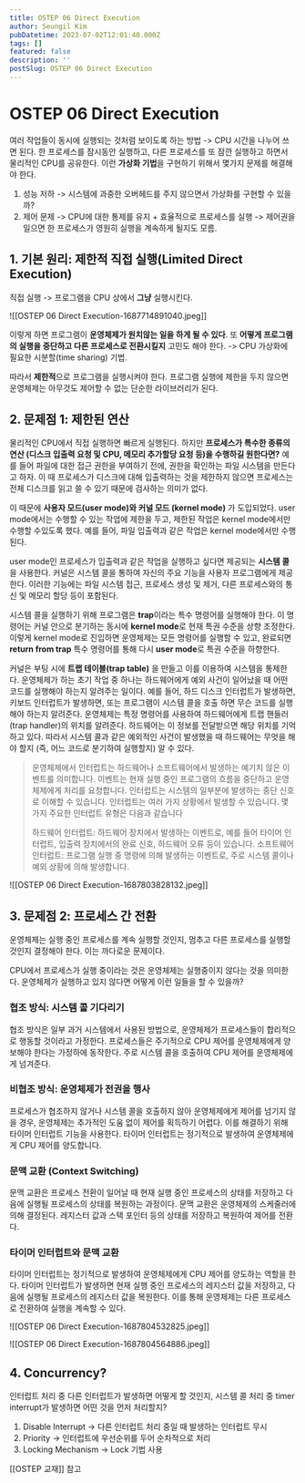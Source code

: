 ```yaml
---
title: OSTEP 06 Direct Execution
author: Seungil Kim
pubDatetime: 2023-07-02T12:01:40.000Z
tags: []
featured: false
description: ''
postSlug: OSTEP 06 Direct Execution
---
```

# OSTEP 06 Direct Execution

여러 작업들이 동시에 실행되는 것처럼 보이도록 하는 방법 -> CPU 시간을 나누어 쓰면 된다. 한 프로세스를 잠시동안 실행하고, 다른 프로세스를 또 잠깐 실행하고 하면서 물리적인 CPU를 공유한다. 
이런 **가상화 기법**을 구현하기 위해서 몇가지 문제를 해결해야 한다.

1. 성능 저하 -> 시스템에 과중한 오버헤드를 주지 않으면서 가상화를 구현할 수 있을까?
2. 제어 문제 -> CPU에 대한 통제를 유지 + 효율적으로 프로세스를 실행 -> 제어권을 일으면 한 프로세스가 영원히 실행을 계속하게 될지도 모름.

## 1. 기본 원리: 제한적 직접 실행(Limited Direct Execution)

직접 실행 -> 프로그램을 CPU 상에서 **그냥** 실행시킨다. 

![[OSTEP 06 Direct Execution-1687714891040.jpeg]]

이렇게 하면 프로그램이 **운영체제가 원치않는 일을 하게 될 수 있다**.
또 **어떻게 프로그램의 실행을 중단하고 다른 프로세스로 전환시킬지** 고민도 해야 한다. -> CPU 가상화에 필요한 시분할(time sharing) 기법.

따라서 **제한적**으로 프로그램을 실행시켜야 한다. 프로그램 실행에 제한을 두지 않으면 운영체제는 아무것도 제어할 수 없는 단순한 라이브러리가 된다.

## 2. 문제점 1: 제한된 연산

물리적인 CPU에서 직접 실행하면 빠르게 실행된다. 하지만 **프로세스가 특수한 종류의 연산 (디스크 입출력 요청 및 CPU, 메모리 추가할당 요청 등)을 수행하길 원한다면?**
예를 들어  파일에 대한 접근 권한을 부여하기 전에, 권한을 확인하는 파일 시스템을 만든다고 하자. 이 때 프로세스가 디스크에 대해 입출력하는 것을 제한하지 않으면 프로세스는 전체 디스크를 읽고 쓸 수 있기 때문에 검사하는 의미가 없다.

이 때문에 **사용자 모드(user mode)와 커널 모드 (kernel mode)** 가 도입되었다.
user mode에서는 수행할 수 있는 작업에 제한을 두고, 제한된 작업은 kernel mode에서만 수행할 수있도록 했다. 예를 들어, 파일 입출력과 같은 작업은 kernel mode에서만 수행된다.

user mode인 프로세스가 입출력과 같은 작업을 실행하고 싶다면 제공되는 **시스템 콜**을 사용한다. 커널은 시스템 콜을 통하여 자신의 주요 기능을 사용자 프로그램에게 제공한다. 이러한 기능에는 파일 시스템 접근, 프로세스 생성 및 제거, 다른 프로세스와의 통신 및 메모리 할당 등이 포함된다.

시스템 콜을 실행하기 위해 프로그램은 **trap**이라는 특수 명령어를 실행해야 한다. 이 명령어는 커널 안으로 분기하는 동시에 **kernel mode**로 현재 특권 수준을 상향 조정한다.
이렇게 kernel mode로 진입하면 운영체제는 모든 명령어를 실행할 수 있고, 완료되면 **return from trap** 특수 명령어를 통해 다시 **user mode**로 특권 수준을 하향한다.

커널은 부팅 시에 **트랩 테이블(trap table)** 을 만들고 이를 이용하여 시스템을 통제한다. 운영체제가 하는 초기 작업 중 하나는 하드웨어에게 예외 사건이 일어났을 때 어떤 코드를 실행해야 하는지 알려주는 일이다. 예를 들어, 하드 디스크 인터럽트가 발생하면, 키보드 인터럽트가 발생하면, 또는 프로그램이 시스템 콜을 호출 하면 무슨 코드를 실행해야 하는지 알려준다. 운영체제는 특정 명령어를 사용하여 하드웨어에게 트랩 핸들러(trap handler)의 위치를 알려준다. 하드웨어는 이 정보를 전달받으면 해당 위치를 기억하고 있다. 따라서 시스템 콜과 같은 예외적인 사건이 발생했을 때 하드웨어는 무엇을 해야 할지 (즉, 어느 코드로 분기하여 실행할지) 알 수 있다.

> 운영체제에서 인터럽트는 하드웨어나 소프트웨어에서 발생하는 예기치 않은 이벤트를 의미합니다. 이벤트는 현재 실행 중인 프로그램의 흐름을 중단하고 운영체제에게 처리를 요청합니다. 인터럽트는 시스템의 일부분에 발생하는 중단 신호로 이해할 수 있습니다. 인터럽트는 여러 가지 상황에서 발생할 수 있습니다. 몇 가지 주요한 인터럽트 유형은 다음과 같습니다
> 
> 하드웨어 인터럽트: 하드웨어 장치에서 발생하는 이벤트로, 예를 들어 타이머 인터럽트, 입출력 장치에서의 완료 신호, 하드웨어 오류 등이 있습니다.
> 소프트웨어 인터럽트: 프로그램 실행 중 명령에 의해 발생하는 이벤트로, 주로 시스템 콜이나 예외 상황에 의해 발생합니다.

![[OSTEP 06 Direct Execution-1687803828132.jpeg]]


## 3. 문제점 2: 프로세스 간 전환

운영체제는 실행 중인 프로세스를 계속 실행할 것인지, 멈추고 다른 프로세스를 실행할 것인지 결정해야 한다. 이는 까다로운 문제이다.

CPU에서 프로세스가 실행 중이라는 것은 운영체제는 실행중이지 않다는 것을 의미한다. 운영체제가 실행하고 있지 않다면 어떻게 이런 일들을 할 수 있을까?

### 협조 방식: 시스템 콜 기다리기

협조 방식은 일부 과거 시스템에서 사용된 방법으로, 운영체제가 프로세스들이 합리적으로 행동할 것이라고 가정한다.
프로세스들은 주기적으로 CPU 제어를 운영체제에게 양보해야 한다는 가정하에 동작한다.
주로 시스템 콜을 호출하여 CPU 제어를 운영체제에게 넘겨준다.

### 비협조 방식: 운영체제가 전권을 행사

프로세스가 협조하지 않거나 시스템 콜을 호출하지 않아 운영체제에게 제어를 넘기지 않을 경우, 운영체제는 추가적인 도움 없이 제어를 획득하기 어렵다.
이를 해결하기 위해 타이머 인터럽트 기능을 사용한다. 타이머 인터럽트는 정기적으로 발생하여 운영체제에게 CPU 제어를 양도합니다.

### 문맥 교환 (Context Switching)

문맥 교환은 프로세스 전환이 일어날 때 현재 실행 중인 프로세스의 상태를 저장하고 다음에 실행될 프로세스의 상태를 복원하는 과정이다.
문맥 교환은 운영체제의 스케줄러에 의해 결정된다.
레지스터 값과 스택 포인터 등의 상태를 저장하고 복원하여 제어를 전환다.

### 타이머 인터럽트와 문맥 교환

타이머 인터럽트는 정기적으로 발생하여 운영체제에게 CPU 제어를 양도하는 역할을 한다.
타이머 인터럽트가 발생하면 현재 실행 중인 프로세스의 레지스터 값을 저장하고, 다음에 실행될 프로세스의 레지스터 값을 복원한다.
이를 통해 운영체제는 다른 프로세스로 전환하여 실행을 계속할 수 있다.

![[OSTEP 06 Direct Execution-1687804532825.jpeg]]

![[OSTEP 06 Direct Execution-1687804564886.jpeg]]

## 4. Concurrency?

인터럽트 처리 중 다른 인터럽트가 발생하면 어떻게 할 것인지, 시스템 콜 처리 중 timer interrupt가 발생하면 어떤 것을 먼저 처리할지?

1. Disable Interrupt -> 다른 인터럽트 처리 중일 때 발생하는 인터럽트 무시
2. Priority -> 인터럽트에 우선순위를 두어 순차적으로 처리
3. Locking Mechanism -> Lock 기법 사용

[[OSTEP 교재]] 참고
